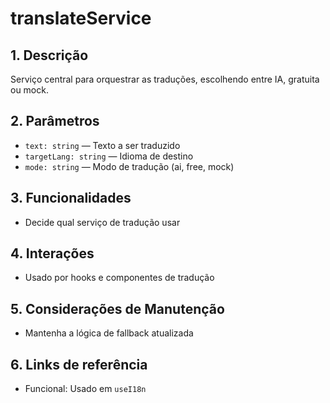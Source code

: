 # translateService

## 1. Descrição
Serviço central para orquestrar as traduções, escolhendo entre IA, gratuita ou mock.

## 2. Parâmetros
- `text: string` — Texto a ser traduzido
- `targetLang: string` — Idioma de destino
- `mode: string` — Modo de tradução (ai, free, mock)

## 3. Funcionalidades
- Decide qual serviço de tradução usar

## 4. Interações
- Usado por hooks e componentes de tradução

## 5. Considerações de Manutenção
- Mantenha a lógica de fallback atualizada

## 6. Links de referência
- Funcional: Usado em `useI18n`
